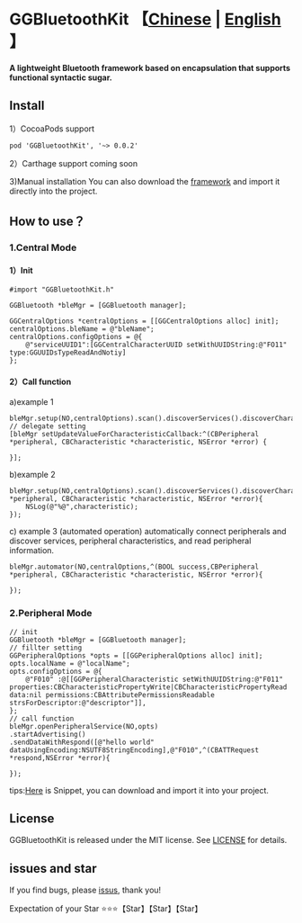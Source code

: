 # GGBluetoothKit  【[Chinese](https://github.com/itmarsung/GGBluetoothKit) | [English](https://github.com/itmarsung/GGBluetoothKit/blob/master/README_en.md) 】

#### A lightweight Bluetooth framework based on encapsulation that supports functional syntactic sugar.

## Install
 
 1）CocoaPods support
 	
 	pod 'GGBluetoothKit', '~> 0.0.2'
 
 2）Carthage support
 coming soon
 
 3)Manual installation You can also download the [framework](https://github.com/itmarsung/GGBluetoothKit/tree/master/GGBluetoothKit) and import it directly into the project.

## How to use？

### 1.Central Mode

#### 1）Init
  
    #import "GGBluetoothKit.h"
    
    GGBluetooth *bleMgr = [GGBluetooth manager];
    
    GGCentralOptions *centralOptions = [[GGCentralOptions alloc] init];
    centralOptions.bleName = @"bleName";
    centralOptions.configOptions = @{
        @"serviceUUID1":[GGCentralCharacterUUID setWithUUIDString:@"FO11" type:GGUUIDsTypeReadAndNotiy]
    };
#### 2）Call function

  a)example 1
  
    bleMgr.setup(NO,centralOptions).scan().discoverServices().discoverCharacteristics().readValue().notifyValue().discoverDesciptors().readValueForDescriptors().commit();
    // delegate setting 
    [bleMgr setUpdateValueForCharacteristicCallback:^(CBPeripheral *peripheral, CBCharacteristic *characteristic, NSError *error) {
        
    }];
    
  b)example 2
   
    bleMgr.setup(NO,centralOptions).scan().discoverServices().discoverCharacteristics().readValue().notifyValue().discoverDesciptors().readValueForDescriptors().commitWithDidUpdateValueForCharacteristicCallback(^(CBPeripheral *peripheral, CBCharacteristic *characteristic, NSError *error){
        NSLog(@"%@",characteristic);
    });
    
 c) example 3 (automated operation) automatically connect peripherals and discover services, peripheral characteristics, and read peripheral information.
    
    bleMgr.automator(NO,centralOptions,^(BOOL success,CBPeripheral *peripheral, CBCharacteristic *characteristic, NSError *error){
        
    });
    
    
### 2.Peripheral Mode

    // init
    GGBluetooth *bleMgr = [GGBluetooth manager];
    // fillter setting 
    GGPeripheralOptions *opts = [[GGPeripheralOptions alloc] init];
    opts.localName = @"localName";
    opts.configOptions = @{
        @"F010" :@[[GGPeripheralCharacteristic setWithUUIDString:@"F011" properties:CBCharacteristicPropertyWrite|CBCharacteristicPropertyRead data:nil permissions:CBAttributePermissionsReadable strsForDescriptor:@"descriptor"]],
    };
    // call function
    bleMgr.openPeripheralService(NO,opts)
    .startAdvertising()
    .sendDataWithRespond([@"hello world" dataUsingEncoding:NSUTF8StringEncoding],@"F010",^(CBATTRequest *respond,NSError *error){
        
    });


tips:[Here](https://github.com/itmarsung/GGBluetoothKit/blob/master/Snippets.zip) is Snippet, you can download and import it into your project.



## License

GGBluetoothKit is released under the MIT license. See [LICENSE](https://github.com/itmarsung/GGBluetoothKit/blob/master/LICENSE) for details.

## issues and star

If you find bugs, please [issus](https://github.com/itmarsung/GGBluetoothKit/issues), thank you!

Expectation of your Star ⭐⭐⭐【Star】【Star】【Star】
